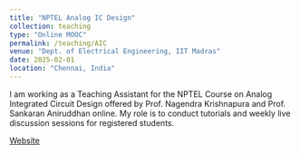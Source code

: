 ```yaml
---
title: "NPTEL Analog IC Design"
collection: teaching
type: "Online MOOC"
permalink: /teaching/AIC
venue: "Dept. of Electrical Engineering, IIT Madras"
date: 2025-02-01
location: "Chennai, India"
---
```


I am working as a Teaching Assistant for the NPTEL Course on Analog Integrated Circuit Design offered by Prof. Nagendra Krishnapura and Prof. Sankaran Aniruddhan online. My role is to conduct tutorials and weekly live discussion sessions for registered students. 

[Website](https://onlinecourses.nptel.ac.in/noc25_ee06/preview)